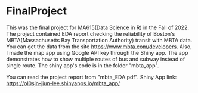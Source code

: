 # FinalProject

This was the final project for MA615(Data Science in R) in the Fall of 2022.
The project contained EDA report checking the reliability of Boston's MBTA(Massachusetts Bay Transportation Authority) transit with MBTA data. You can get the data from the site https://www.mbta.com/developers.
Also, I made the map app using Google API key through the Shiny app. The app demonstrates how to show multiple routes of bus and subway instead of single route. The shiny app's code is in the folder "mbta_app".

You can read the project report from "mbta_EDA.pdf".
Shiny App link: https://ol0sjn-jiun-lee.shinyapps.io/mbta_app/
